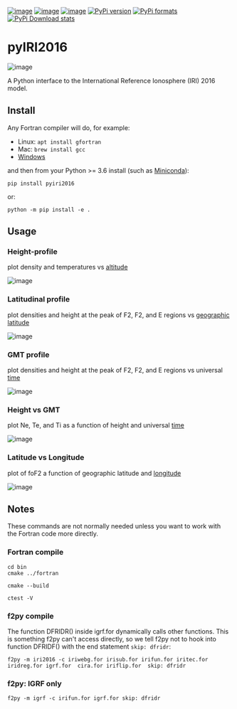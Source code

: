 [![image](https://zenodo.org/badge/DOI/10.5281/zenodo.240895.svg)](https://doi.org/10.5281/zenodo.240895)
[![image](https://travis-ci.org/scivision/pyIRI2016.svg?branch=master)](https://travis-ci.org/scivision/pyIRI2016)
[![image](https://coveralls.io/repos/github/scivision/pyIRI2016/badge.svg?branch=master)](https://coveralls.io/github/scivision/pyIRI2016?branch=master)
[![PyPi version](https://img.shields.io/pypi/pyversions/pyiri2016.svg)](https://pypi.python.org/pypi/pyiri2016)
[![PyPi formats](https://img.shields.io/pypi/format/pyiri2016.svg)](https://pypi.python.org/pypi/pyiri2016)
[![PyPi Download stats](http://pepy.tech/badge/pyiri2016)](http://pepy.tech/project/pyiri2016)


# pyIRI2016

![image](figures/iri2DExample02.gif)

A Python interface to the International Reference Ionosphere (IRI) 2016 model.

## Install

Any Fortran compiler will do, for example:

-   Linux: `apt install gfortran`
-   Mac: `brew install gcc`
-   [Windows](https://www.scivision.co/windows-gcc-gfortran-cmake-make-install/)

and then from your Python >= 3.6 install (such as [Miniconda](https://conda.io/miniconda.html)):

    pip install pyiri2016

or:

    python -m pip install -e .

## Usage

### Height-profile

plot density and temperatures vs [altitude](AltitudeProfile.py)

![image](figures/iri1DExample01.png)

### Latitudinal profile

plot densities and height at the peak of F2, F2, and E regions vs [geographic latitude](LatitudeProfile.py)

![image](figures/iri1DExample02.png)

### GMT profile

plot densities and height at the peak of F2, F2, and E regions vs universal [time](TimeProfile.py)

![image](figures/iri1DExample08.png)

### Height vs GMT

plot Ne, Te, and Ti as a function of height and universal [time](scripts/iri2DExample01.py)

![image](figures/iri2DExample01.png)

### Latitude vs Longitude

plot of foF2 a function of geographic latitude and [longitude](scripts/iri2DExample02.py)

![image](figures/iri2DExample02.png)

## Notes

These commands are not normally needed unless you want to work with the Fortran code more directly.

### Fortran compile

    cd bin
    cmake ../fortran

    cmake --build

    ctest -V

### f2py compile

The function DFRIDR() inside igrf.for dynamically calls other functions.
This is something f2py can't access directly, so we tell f2py not to
hook into function DFRIDF() with the end statement `skip: dfridr`:

    f2py -m iri2016 -c iriwebg.for irisub.for irifun.for iritec.for iridreg.for igrf.for  cira.for iriflip.for  skip: dfridr

### f2py: IGRF only

    f2py -m igrf -c irifun.for igrf.for skip: dfridr
